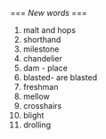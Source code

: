 === *New words* ===

1. malt and hops
2. shorthand
3. milestone
4. chandelier
5. dam - place
6. blasted- are blasted
7. freshman
8. mellow 
9. crosshairs
10. blight
11. drolling
